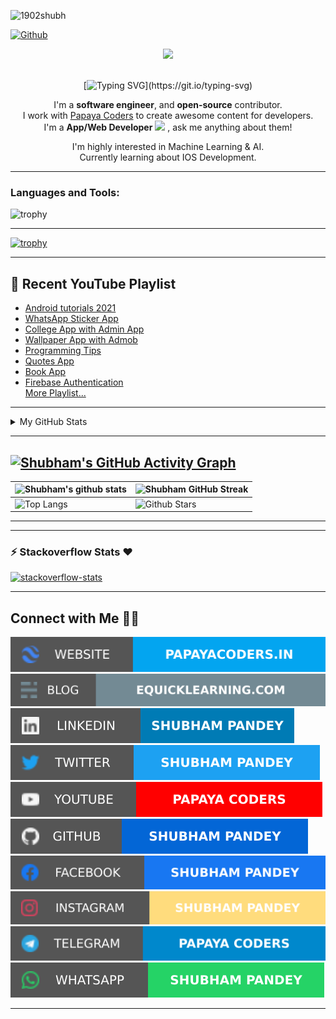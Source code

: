 <p align="left"> <img src="https://komarev.com/ghpvc/?username=1902shubh&label=Profile%20views&color=0e75b6&style=flat" alt="1902shubh" /> </p>

[![Github](https://img.shields.io/github/followers/1902shubh?label=Follow&style=social)](https://github.com/1902shubh)

<div align="center">

<img src="https://user-images.githubusercontent.com/46995327/169817619-92e89b97-c102-484f-8f98-c93ccf0dd0f4.gif">
<br />
<br />


[![Typing SVG](https://readme-typing-svg.demolab.com?font=Fira+Code&weight=800&size=30&pause=1000&color=F77F15&width=700&height=70&lines=%E0%A4%A8%E0%A4%AE%E0%A4%B8%E0%A5%8D%E0%A4%A4%E0%A5%87(Namaste)%F0%9F%99%8F%2C+I'm+Shubham+Pandey!)](https://git.io/typing-svg)

  I'm a **software engineer**, and **open-source** contributor.
  <br />I work with [Papaya Coders](https://github.com/papayacoders) to create awesome content for developers.
  <br />I'm a **App/Web Developer** <img src="https://user-images.githubusercontent.com/41123719/164335488-1eff3a46-e648-43a3-9e3f-7bed66090ae4.gif" height="18" /> , ask me anything about them!
  
  I'm highly interested in Machine Learning & AI. <br/> Currently learning about IOS Development.
  
</div>

---

<h3 align="left">Languages and Tools:</h3>

![trophy](https://skillicons.dev/icons?i=flutter,androidstudio,kotlin,java,gradle,arduino,react,figma,xd,idea,vscode,py,stackoverflow,git,github,postman,firebase,mongodb&perline=18)

<!-- <p align="left"> <a href="https://aws.amazon.com" target="_blank" rel="noreferrer"> <img src="https://raw.githubusercontent.com/devicons/devicon/master/icons/amazonwebservices/amazonwebservices-original-wordmark.svg" alt="aws" width="40" height="40"/> </a> <a href="https://babeljs.io/" target="_blank" rel="noreferrer"> <img src="https://www.vectorlogo.zone/logos/babeljs/babeljs-icon.svg" alt="babel" width="40" height="40"/> </a> <a href="https://www.cprogramming.com/" target="_blank" rel="noreferrer"> <img src="https://raw.githubusercontent.com/devicons/devicon/master/icons/c/c-original.svg" alt="c" width="40" height="40"/> </a> <a href="https://www.w3schools.com/cpp/" target="_blank" rel="noreferrer"> <img src="https://raw.githubusercontent.com/devicons/devicon/master/icons/cplusplus/cplusplus-original.svg" alt="cplusplus" width="40" height="40"/> </a> <a href="https://www.w3schools.com/css/" target="_blank" rel="noreferrer"> <img src="https://raw.githubusercontent.com/devicons/devicon/master/icons/css3/css3-original-wordmark.svg" alt="css3" width="40" height="40"/> </a> <a href="https://dart.dev" target="_blank" rel="noreferrer"> <img src="https://www.vectorlogo.zone/logos/dartlang/dartlang-icon.svg" alt="dart" width="40" height="40"/> </a> <a href="https://www.docker.com/" target="_blank" rel="noreferrer"> <img src="https://raw.githubusercontent.com/devicons/devicon/master/icons/docker/docker-original-wordmark.svg" alt="docker" width="40" height="40"/> </a> <a href="https://expressjs.com" target="_blank" rel="noreferrer"> <img src="https://raw.githubusercontent.com/devicons/devicon/master/icons/express/express-original-wordmark.svg" alt="express" width="40" height="40"/> </a> <a href="https://www.figma.com/" target="_blank" rel="noreferrer"> <img src="https://www.vectorlogo.zone/logos/figma/figma-icon.svg" alt="figma" width="40" height="40"/> </a> <a href="https://firebase.google.com/" target="_blank" rel="noreferrer"> <img src="https://www.vectorlogo.zone/logos/firebase/firebase-icon.svg" alt="firebase" width="40" height="40"/> </a> <a href="https://flask.palletsprojects.com/" target="_blank" rel="noreferrer"> <img src="https://www.vectorlogo.zone/logos/pocoo_flask/pocoo_flask-icon.svg" alt="flask" width="40" height="40"/> </a> <a href="https://flutter.dev" target="_blank" rel="noreferrer"> <img src="https://www.vectorlogo.zone/logos/flutterio/flutterio-icon.svg" alt="flutter" width="40" height="40"/> </a> <a href="https://www.gatsbyjs.com/" target="_blank" rel="noreferrer"> <img src="https://www.vectorlogo.zone/logos/gatsbyjs/gatsbyjs-icon.svg" alt="gatsby" width="40" height="40"/> </a> <a href="https://git-scm.com/" target="_blank" rel="noreferrer"> <img src="https://www.vectorlogo.zone/logos/git-scm/git-scm-icon.svg" alt="git" width="40" height="40"/> </a> <a href="https://graphql.org" target="_blank" rel="noreferrer"> <img src="https://www.vectorlogo.zone/logos/graphql/graphql-icon.svg" alt="graphql" width="40" height="40"/> </a> <a href="https://heroku.com" target="_blank" rel="noreferrer"> <img src="https://www.vectorlogo.zone/logos/heroku/heroku-icon.svg" alt="heroku" width="40" height="40"/> </a> <a href="https://hive.apache.org/" target="_blank" rel="noreferrer"> <img src="https://www.vectorlogo.zone/logos/apache_hive/apache_hive-icon.svg" alt="hive" width="40" height="40"/> </a> <a href="https://www.w3.org/html/" target="_blank" rel="noreferrer"> <img src="https://raw.githubusercontent.com/devicons/devicon/master/icons/html5/html5-original-wordmark.svg" alt="html5" width="40" height="40"/> </a> <a href="https://www.adobe.com/in/products/illustrator.html" target="_blank" rel="noreferrer"> <img src="https://www.vectorlogo.zone/logos/adobe_illustrator/adobe_illustrator-icon.svg" alt="illustrator" width="40" height="40"/> </a> <a href="https://www.java.com" target="_blank" rel="noreferrer"> <img src="https://raw.githubusercontent.com/devicons/devicon/master/icons/java/java-original.svg" alt="java" width="40" height="40"/> </a> <a href="https://developer.mozilla.org/en-US/docs/Web/JavaScript" target="_blank" rel="noreferrer"> <img src="https://raw.githubusercontent.com/devicons/devicon/master/icons/javascript/javascript-original.svg" alt="javascript" width="40" height="40"/> </a> <a href="https://kotlinlang.org" target="_blank" rel="noreferrer"> <img src="https://www.vectorlogo.zone/logos/kotlinlang/kotlinlang-icon.svg" alt="kotlin" width="40" height="40"/> </a> <a href="https://kubernetes.io" target="_blank" rel="noreferrer"> <img src="https://www.vectorlogo.zone/logos/kubernetes/kubernetes-icon.svg" alt="kubernetes" width="40" height="40"/> </a> <a href="https://www.linux.org/" target="_blank" rel="noreferrer"> <img src="https://raw.githubusercontent.com/devicons/devicon/master/icons/linux/linux-original.svg" alt="linux" width="40" height="40"/> </a> <a href="https://materializecss.com/" target="_blank" rel="noreferrer"> <img src="https://raw.githubusercontent.com/prplx/svg-logos/5585531d45d294869c4eaab4d7cf2e9c167710a9/svg/materialize.svg" alt="materialize" width="40" height="40"/> </a> <a href="https://www.mongodb.com/" target="_blank" rel="noreferrer"> <img src="https://raw.githubusercontent.com/devicons/devicon/master/icons/mongodb/mongodb-original-wordmark.svg" alt="mongodb" width="40" height="40"/> </a> <a href="https://nestjs.com/" target="_blank" rel="noreferrer"> <img src="https://raw.githubusercontent.com/devicons/devicon/master/icons/nestjs/nestjs-plain.svg" alt="nestjs" width="40" height="40"/> </a> <a href="https://nextjs.org/" target="_blank" rel="noreferrer"> <img src="https://cdn.worldvectorlogo.com/logos/nextjs-2.svg" alt="nextjs" width="40" height="40"/> </a> <a href="https://nodejs.org" target="_blank" rel="noreferrer"> <img src="https://raw.githubusercontent.com/devicons/devicon/master/icons/nodejs/nodejs-original-wordmark.svg" alt="nodejs" width="40" height="40"/> </a> <a href="https://www.postgresql.org" target="_blank" rel="noreferrer"> <img src="https://raw.githubusercontent.com/devicons/devicon/master/icons/postgresql/postgresql-original-wordmark.svg" alt="postgresql" width="40" height="40"/> </a> <a href="https://postman.com" target="_blank" rel="noreferrer"> <img src="https://www.vectorlogo.zone/logos/getpostman/getpostman-icon.svg" alt="postman" width="40" height="40"/> </a> <a href="https://rubyonrails.org" target="_blank" rel="noreferrer"> <img src="https://raw.githubusercontent.com/devicons/devicon/master/icons/rails/rails-original-wordmark.svg" alt="rails" width="40" height="40"/> </a> <a href="https://reactjs.org/" target="_blank" rel="noreferrer"> <img src="https://raw.githubusercontent.com/devicons/devicon/master/icons/react/react-original-wordmark.svg" alt="react" width="40" height="40"/> </a> <a href="https://www.sqlite.org/" target="_blank" rel="noreferrer"> <img src="https://www.vectorlogo.zone/logos/sqlite/sqlite-icon.svg" alt="sqlite" width="40" height="40"/> </a> <a href="https://www.tensorflow.org" target="_blank" rel="noreferrer"> <img src="https://www.vectorlogo.zone/logos/tensorflow/tensorflow-icon.svg" alt="tensorflow" width="40" height="40"/> </a> <a href="https://www.typescriptlang.org/" target="_blank" rel="noreferrer"> <img src="https://raw.githubusercontent.com/devicons/devicon/master/icons/typescript/typescript-original.svg" alt="typescript" width="40" height="40"/> </a> <a href="https://unrealengine.com/" target="_blank" rel="noreferrer"> <img src="https://raw.githubusercontent.com/kenangundogan/fontisto/036b7eca71aab1bef8e6a0518f7329f13ed62f6b/icons/svg/brand/unreal-engine.svg" alt="unreal" width="40" height="40"/> </a> <a href="https://webpack.js.org" target="_blank" rel="noreferrer"> <img src="https://raw.githubusercontent.com/devicons/devicon/d00d0969292a6569d45b06d3f350f463a0107b0d/icons/webpack/webpack-original-wordmark.svg" alt="webpack" width="40" height="40"/> </a> </p> -->
	
---

[![trophy](https://github-profile-trophy.vercel.app/?username=1902shubh&theme=discord)](https://github.com/ryo-ma/github-profile-trophy)

---

 ## :movie_camera: Recent YouTube Playlist
 - [Android tutorials 2021](https://www.youtube.com/watch?v=y7YINW2mGxw&list=PL6Rs84MkNq7l4Zc1nQWET9-BFSc7Mnwqb)
 - [WhatsApp Sticker App](https://www.youtube.com/watch?v=dim8m_v1ogM)
 - [College App with Admin App](https://www.youtube.com/watch?v=Ui__yxgrRwQ&list=PL6Rs84MkNq7kjE71tV3iDQdqO7fspmoNN)
 - [Wallpaper App with Admob](https://www.youtube.com/watch?v=9m_yrGeWXbE&list=PL6Rs84MkNq7kDI9aKVqJUctHrOvKH3ptc)
 - [Programming Tips](https://www.youtube.com/watch?v=CsOnqUf37wE&list=PL6Rs84MkNq7mha_nivzq766HLtz4X2W5I)
 - [Quotes App](https://www.youtube.com/watch?v=v9AayYoJTMk&list=PL6Rs84MkNq7kj-tXn9XrJYnQnVSOojkaL)
 - [Book App](https://www.youtube.com/watch?v=fxG8wI_yWb8&list=PL6Rs84MkNq7nEhFCy7XfT7XbmA5_KTqeR)
 - [Firebase Authentication](https://www.youtube.com/watch?v=BsfzDUOx958) <br/>
 [More Playlist...](https://www.youtube.com/c/PapayaCoders/playlists)
 
 ---
 
 <!-- ## Stats 📈 -->
<details>
	<summary> My GitHub Stats</summary>
<br>
<p align="center">
<a href="https://github.com/1902shubh">
  <img height="150em" src="https://github-readme-stats.vercel.app/api?username=1902shubh&count_private=true&show_icons=true&bg_color=ffefe7&text_color=140200&title_color=e4626b&border_color=ffd2ce&icon_color=e4626b" />
  <img height="150em" src="https://github-readme-stats-eight-theta.vercel.app/api/top-langs/?username=1902shubh&bg_color=ffefe7&text_color=140200&title_color=e4626b&border_color=ffd2ce&icon_color=e4626b&layout=compact&langs_count=10&exclude_repo=gamebase&hide=objective-c" />
</a>
</p>
</details>


---


[![Shubham's GitHub Activity Graph](https://activity-graph.herokuapp.com/graph?username=1902shubh&theme=chartreuse-dark)](https://git.io/praveenscience)
---

| ![Shubham's github stats](https://github-readme-stats.vercel.app/api?username=1902shubh&show_icons=true&theme=chartreuse-dark) | ![Shubham GitHub Streak](https://github-readme-streak-stats.herokuapp.com/?user=1902shubh&theme=chartreuse-dark) |
| --- | --- |
| ![Top Langs](https://github-readme-stats.vercel.app/api/top-langs/?username=1902shubh&theme=chartreuse-dark) | ![Github Stars](https://github-readme-stats.vercel.app/api?username=1902shubh&show_icons=true&locale=en&count_private=true&hide_rank=true&custom_title=My%20GitHub%20Stats&disable_animations=true&theme=chartreuse-dark) |

---

<!--
![GitHub metrics](https://metrics.lecoq.io/1902shubh)  
-->
---


### :zap: Stackoverflow Stats ❤️ 

[![stackoverflow-stats](https://github-stackoverflow-readme.vercel.app/?userId=18406224)](https://stackoverflow.com/users/18406224/shubham-pandey)

<hr>

## Connect with Me 🤝🏻

[![Website](https://raw.githubusercontent.com/1902shubh/1902shubh/master/assets/ws.svg)](https://papayacoders.in/) [![Blog](https://raw.githubusercontent.com/1902shubh/1902shubh/master/assets/bl.svg)](https://equicklearning.com/) [![LinkedIn](https://raw.githubusercontent.com/1902shubh/1902shubh/master/assets/li.svg)](https://uk.linkedin.com/in/1902shubh/) [![Twitter](https://raw.githubusercontent.com/1902shubh/1902shubh/master/assets/tw.svg)](https://twitter.com/1902shubh) [![YouTube](https://raw.githubusercontent.com/1902shubh/1902shubh/master/assets/yt.svg)](https://youtube.com/papayacoders) [![GitHub](https://raw.githubusercontent.com/1902shubh/1902shubh/master/assets/gh.svg)](https://github.com/1902shubh) [![Facebook](https://raw.githubusercontent.com/1902shubh/1902shubh/master/assets/fb.svg)](https://www.facebook.com/1902shubh) [![Instagram](https://raw.githubusercontent.com/1902shubh/1902shubh/master/assets/ig.svg)](https://instagram.com/1902shubh)  [![Telegram](https://raw.githubusercontent.com/1902shubh/1902shubh/master/assets/tg.svg)](https://t.me/papaya_coders) [![WhatsApp](https://raw.githubusercontent.com/1902shubh/1902shubh/master/assets/wa.svg)](https://wa.me/message/DS6LXIFOPDGZM1)

---

